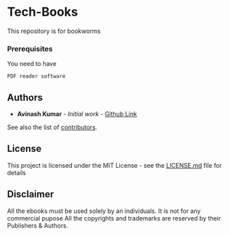 # Tech-Books
This repository is for bookworms


### Prerequisites

You need to have

```
PDF reader software
```


## Authors

* **Avinash Kumar** - *Initial work* - [Github Link](https://github.com/achilleslinux)

See also the list of [contributors](https://github.com/achilleslinux/tech-books/graphs/contributors).

## License

This project is licensed under the MIT License - see the [LICENSE.md](LICENSE.md) file for details

## Disclaimer

All the ebooks must be used solely by an individuals.
It is not for any commercial pupose
All the copyrights and trademarks are reserved by their Publishers & Authors.

